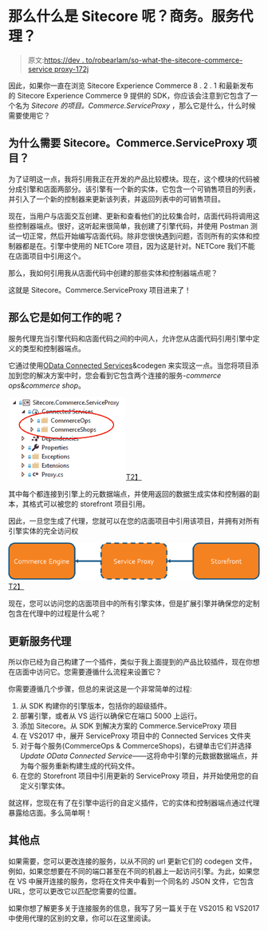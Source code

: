 # 那么什么是 Sitecore 呢？商务。服务代理？

> 原文:[https://dev . to/robearlam/so-what-the-sitecore-commerce-service proxy-172j](https://dev.to/robearlam/so-what-is-the-sitecore-commerce-serviceproxy-172j)

因此，如果你一直在浏览 Sitecore Experience Commerce 8 . 2 . 1 和最新发布的 Sitecore Experience Commerce 9 提供的 SDK，你应该会注意到它包含了一个名为 *Sitecore 的项目。Commerce.ServiceProxy* ，那么它是什么，什么时候需要使用它？

## [](#why-do-you-need-the-sitecorecommerceserviceproxy-project)为什么需要 Sitecore。Commerce.ServiceProxy 项目？

为了证明这一点，我将引用我正在开发的产品比较模块。现在，这个模块的代码被分成引擎和店面两部分。该引擎有一个新的实体，它包含一个可销售项目的列表，并引入了一个新的控制器来更新该列表，并返回列表中的可销售项目。

现在，当用户与店面交互创建、更新和查看他们的比较集合时，店面代码将调用这些控制器端点。很好，这听起来很简单，我创建了引擎代码，并使用 Postman 测试一切正常，然后开始编写店面代码。除非您很快遇到问题，否则所有的实体和控制器都是在。引擎中使用的 NETCore 项目，因为这是针对。NETCore 我们不能在店面项目中引用这个。

那么，我如何引用我从店面代码中创建的那些实体和控制器端点呢？

这就是 Sitecore。Commerce.ServiceProxy 项目进来了！

## [](#so-how-does-it-work)那么它是如何工作的呢？

服务代理充当引擎代码和店面代码之间的中间人，允许您从店面代码引用引擎中定义的类型和控制器端点。

它通过使用[OData Connected Services](https://marketplace.visualstudio.com/items?itemName=laylaliu.ODataConnectedService)&codegen 来实现这一点。当您将项目添加到您的解决方案中时，您会看到它包含两个连接的服务-*commerce ops*&*commerce shop*。

[![Connected Services](img/bcffa6b40eafb94b35da61fecbd17001.png)T2】](https://res.cloudinary.com/practicaldev/image/fetch/s--evrGuo-n--/c_limit%2Cf_auto%2Cfl_progressive%2Cq_auto%2Cw_880/https://robearlam.com/media/2018/ServiceProxy/ConnectedServices.png)

其中每个都连接到引擎上的元数据端点，并使用返回的数据生成实体和控制器的副本，其格式可以被您的 storefront 项目引用。

因此，一旦您生成了代理，您就可以在您的店面项目中引用该项目，并拥有对所有引擎实体的完全访问权

[![Service Proxy Diagram](img/666122a5b55946909629246f0a030a03.png)T2】](https://res.cloudinary.com/practicaldev/image/fetch/s--fduYJUu7--/c_limit%2Cf_auto%2Cfl_progressive%2Cq_auto%2Cw_880/https://robearlam.com/media/2018/ServiceProxy/ServiceProxyDiagram.png)

现在，您可以访问您的店面项目中的所有引擎实体，但是扩展引擎并确保您的定制包含在代理中的过程是什么呢？

## [](#updating-the-service-proxy)更新服务代理

所以你已经为自己构建了一个插件，类似于我上面提到的产品比较插件，现在你想在店面中访问它。您需要遵循什么流程来设置它？

你需要遵循几个步骤，但总的来说这是一个非常简单的过程:

1.  从 SDK 构建你的引擎版本，包括你的超级插件。
2.  部署引擎，或者从 VS 运行以确保它在端口 5000 上运行。
3.  添加 Sitecore。从 SDK 到解决方案的 Commerce.ServiceProxy 项目
4.  在 VS2017 中，展开 ServiceProxy 项目中的 Connected Services 文件夹
5.  对于每个服务(CommerceOps & CommerceShops)，右键单击它们并选择*Update OData Connected Service*——这将命中引擎的元数据数据端点，并为每个服务重新构建生成的代码文件。
6.  在您的 Storefront 项目中引用更新的 ServiceProxy 项目，并开始使用您的自定义引擎实体。

就这样，您现在有了在引擎中运行的自定义插件，它的实体和控制器端点通过代理暴露给店面。多么简单啊！

## [](#other-points)其他点

如果需要，您可以更改连接的服务，以从不同的 url 更新它们的 codegen 文件，例如，如果您想要在不同的端口甚至在不同的机器上一起访问引擎。为此，如果您在 VS 中展开连接的服务，您将在文件夹中看到一个同名的 JSON 文件，它包含 URL，您可以更改它以匹配您需要的位置。

如果你想了解更多关于连接服务的信息，我写了另一篇关于在 VS2015 和 VS2017 中使用代理的区别的文章，你可以在这里阅读。